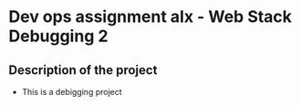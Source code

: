 # Dev ops assignment alx - Web Stack Debugging 2

## Description of the project

- This is a debigging project
